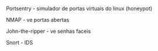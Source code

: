 Portsentry - simulador de portas virtuais do linux (honeypot)

NMAP - ve portas abertas

John-the-ripper - ve senhas faceis

Snort - IDS